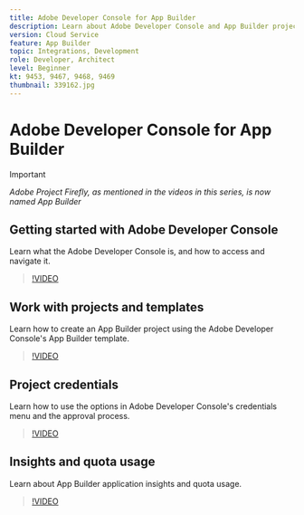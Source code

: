 ```yaml
---
title: Adobe Developer Console for App Builder
description: Learn about Adobe Developer Console and App Builder projects.
version: Cloud Service
feature: App Builder
topic: Integrations, Development
role: Developer, Architect
level: Beginner
kt: 9453, 9467, 9468, 9469
thumbnail: 339162.jpg
---
```


# Adobe Developer Console for App Builder

>[!IMPORTANT]
>
> _Adobe Project Firefly, as mentioned in the videos in this series, is now named App Builder_

## Getting started with Adobe Developer Console

Learn what the Adobe Developer Console is, and how to access and navigate it.

>[!VIDEO](https://video.tv.adobe.com/v/339162/?quality=12&learn=on)

## Work with projects and templates

Learn how to create an App Builder project using the Adobe Developer Console's App Builder template.

>[!VIDEO](https://video.tv.adobe.com/v/339163/?quality=12&learn=on)

## Project credentials

Learn how to use the options in Adobe Developer Console's credentials menu and the approval process.

>[!VIDEO](https://video.tv.adobe.com/v/339164/?quality=12&learn=on)

## Insights and quota usage

Learn about App Builder application insights and quota usage.

>[!VIDEO](https://video.tv.adobe.com/v/339165/?quality=12&learn=on)
